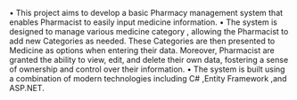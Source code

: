 •	This project aims to develop a basic Pharmacy management system that enables Pharmacist to easily input medicine information.
•	 The system is designed to manage various medicine category , allowing the Pharmacist to add new Categories as needed. These Categories are then presented to Medicine as options when entering their data. Moreover, Pharmacist  are granted the ability to view, edit, and delete their own data, fostering a sense of ownership and control over their information. 
•	The system is built using a combination of modern technologies including C# ,Entity Framework ,and ASP.NET.
